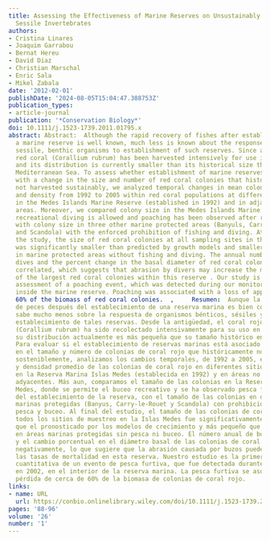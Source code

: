 ```yaml
---
title: Assessing the Effectiveness of Marine Reserves on Unsustainably Harvested Long-Lived
  Sessile Invertebrates
authors:
- Cristina Linares
- Joaquim Garrabou
- Bernat Hereu
- David Diaz
- Christian Marschal
- Enric Sala
- Mikel Zabala
date: '2012-02-01'
publishDate: '2024-08-05T15:04:47.388753Z'
publication_types:
- article-journal
publication: '*Conservation Biology*'
doi: 10.1111/j.1523-1739.2011.01795.x
abstract: Abstract:  Although the rapid recovery of fishes after establishment of
  a marine reserve is well known, much less is known about the response of long-lived,
  sessile, benthic organisms to establishment of such reserves. Since antiquity, Mediterranean
  red coral (Corallium rubrum) has been harvested intensively for use in jewelry,
  and its distribution is currently smaller than its historical size throughout the
  Mediterranean Sea. To assess whether establishment of marine reserves is associated
  with a change in the size and number of red coral colonies that historically were
  not harvested sustainably, we analyzed temporal changes in mean colony diameter
  and density from 1992 to 2005 within red coral populations at different study sites
  in the Medes Islands Marine Reserve (established in 1992) and in adjacent unprotected
  areas. Moreover, we compared colony size in the Medes Islands Marine Reserve, where
  recreational diving is allowed and poaching has been observed after reserve establishment,
  with colony size in three other marine protected areas (Banyuls, Carry-le-Rouet,
  and Scandola) with the enforced prohibition of fishing and diving. At the end of
  the study, the size of red coral colonies at all sampling sites in the Medes Islands
  was significantly smaller than predicted by growth models and smaller than those
  in marine protected areas without fishing and diving. The annual number of recreational
  dives and the percent change in the basal diameter of red coral colonies were negatively
  correlated, which suggests that abrasion by divers may increase the mortality rates
  of the largest red coral colonies within this reserve . Our study is the first quantitative
  assessment of a poaching event, which was detected during our monitoring in 2002,
  inside the marine reserve. Poaching was associated with a loss of approximately
  60% of the biomass of red coral colonies.  ,     Resumen:  Aunque la rápida recuperación
  de peces después del establecimiento de una reserva marina es bien conocida, se
  sabe mucho menos sobre la respuesta de organismos bénticos, sésiles y longevos al
  establecimiento de tales reservas. Desde la antigüedad, el coral rojo del Mediterráneo
  (Corallium rubrum) ha sido recolectado intensivamente para su uso en joyería, y
  su distribución actualmente es más pequeña que su tamaño histórico en el Mar Mediterráneo.
  Para evaluar si el establecimiento de reservas marinas está asociado con un cambio
  en el tamaño y número de colonias de coral rojo que históricamente no fueron recolectadas
  sosteniblemente, analizamos los cambios temporales, de 1992 a 2005, en el diámetro
  y densidad promedio de las colonias de coral rojo en diferentes sitios de estudio
  en la Reserva Marina Islas Medes (establecida en 1992) y en áreas no protegidas
  adyacentes. Más aun, comparamos el tamaño de las colonias en la Reserva Marina Islas
  Medes, donde se permite el buceo recreativo y se ha observado pesca furtiva después
  del establecimiento de la reserva, con el tamaño de las colonias en otras tres áreas
  marinas protegidas (Banyus, Carry-le-Rouet y Scandola) con prohibición forzada de
  pesca y buceo. Al final del estudio, el tamaño de las colonias de coral rojo en
  todos los sitios de muestreo en la Islas Medes fue significativamente más pequeño
  que el pronosticado por los modelos de crecimiento y más pequeño que el de las colonias
  en áreas marinas protegidas sin pesca ni buceo. El número anual de buceos recreativos
  y el cambio porcentual en el diámetro basal de las colonias de coral rojo se correlacionaron
  negativamente, lo que sugiere que la abrasión causada por buzos puede incrementar
  las tasas de mortalidad en esta reserva. Nuestro estudio es la primera evaluación
  cuantitativa de un evento de pesca furtiva, que fue detectada durante nuestro monitoreo
  en 2002, en el interior de la reserva marina. La pesca furtiva se asoció con la
  pérdida de cerca de 60% de la biomasa de colonias de coral rojo.
links:
- name: URL
  url: https://conbio.onlinelibrary.wiley.com/doi/10.1111/j.1523-1739.2011.01795.x
pages: '88-96'
volume: '26'
number: '1'
---
```

